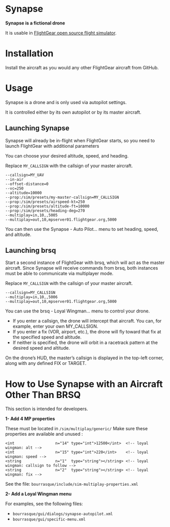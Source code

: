 <!--
markdown README.md > md.html ; cat {hd.inc,md,ft.inc}.html > github.html
-->
# Synapse

**Synapse is a fictional drone**

It is usable in [FlightGear open source flight simulator](http://www.flightgear.org).



# Installation

Install the aircraft as you would any other FlightGear aircraft from GitHub.

# Usage

Synapse is a drone and is only used via autopilot settings.

It is controlled either by its own autopilot or by its master aircraft.


## Launching Synapse

Synapse will already be in-flight when FlightGear starts, so you need to launch FlightGear with additional parameters

You can choose your desired altitude, speed, and heading.

Replace `MY_CALLSIGN` with the callsign of your master aircraft.

```
--callsign=MY_UAV
--in-air
--offset-distance=0
--vc=250
--altitude=10000
--prop:/sim/presets/my-master-callsign=MY_CALLSIGN
--prop:/sim/presets/airspeed-kt=250
--prop:/sim/presets/altitude-ft=10000
--prop:/sim/presets/heading-deg=270
--multiplay=in,10,,5005
--multiplay=out,10,mpserver01.flightgear.org,5000
```

You can then use the Synapse - Auto Pilot... menu to set heading, speed, and altitude.

## Launching brsq

Start a second instance of FlightGear with brsq, which will act as the master aircraft.
Since Synapse will receive commands from brsq, both instances must be able to communicate via multiplayer mode.

Replace `MY_CALLSIGN` with the callsign of your master aircraft.

```
--callsign=MY_CALLSIGN
--multiplay=in,10,,5006
--multiplay=out,10,mpserver01.flightgear.org,5000
```

You can use the brsq - Loyal Wingman... menu to control your drone.

- If you enter a callsign, the drone will intercept that aircraft. You can, for example, enter your own MY_CALLSIGN.
- If you enter a fix (VOR, airport, etc.), the drone will fly toward that fix at the specified speed and altitude.
- If neither is specified, the drone will orbit in a racetrack pattern at the desired speed and altitude.

On the drone’s HUD, the master’s callsign is displayed in the top-left corner, along with any defined FIX or TARGET.


# How to Use Synapse with an Aircraft Other Than BRSQ

This section is intended for developers.

**1- Add 4 MP properties**

These must be located in `/sim/multiplay/generic/`
Make sure these properties are available and unused :

```
<int                  n="14" type="int">12500</int>  <!-- loyal wingman: alt -->
<int                  n="15" type="int">220</int>    <!-- loyal wingman: speed -->
<string               n="1"  type="string"></string> <!-- loyal wingman: callsign to follow -->
<string               n="2"  type="string"></string> <!-- loyal wingman: fix -->
```

See the file: `bourrasque/include/sim-multiplay-properties.xml`

**2- Add a Loyal Wingman menu**

For examples, see the following files:
- `bourrasque/gui/dialogs/synapse-autopilot.xml`
- `bourrasque/gui/specific-menu.xml`







